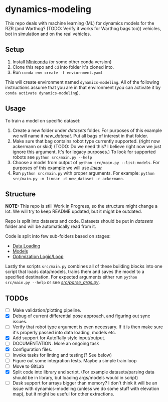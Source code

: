 # dynamics-modeling
This repo deals with machine learning (ML) for dynamics models for the RZR (and Warthog? (TODO: Verify it works for Warthog bags too)) vehicles,
bot in simulation and on the real vehicles.

## Setup
1. Install [Miniconda](https://docs.conda.io/en/latest/miniconda.html#installing) (or some other conda version)
2. Clone this repo and `cd` into folder it's cloned into.
3. Run `conda env create -f enviornment.yaml`

This will create environment named `dynamics-modeling`. All of the following instructions assume that you are in that environment (you can activate it by `conda activate dynamics-modeling`).

## Usage
To train a model on specific dataset:
1. Create a new folder under *datasets* folder. For purposes of this example we will name it *new_dataset*. Put all bags of interest in that folder.
2. Make sure that bag contains robot type currently supported. (right now ackermann or skid) (TODO: Do we need this? I believe right now we just ignore this argument. It's for legacy purposes.) To look for supported robots see `python src/main.py --help`
3. Choose a model from output of `python src/main.py --list-models`. For purposes of this example we will use [*linear*](src/models/torch_models/linear.py)
4. Run `python src/main.py` with proper arguments. For example: `python src/main.py -m linear -d new_dataset -r ackermann`.


## Structure
**NOTE:** This repo is still Work in Progress, so the structure might change a lot. We will try to keep README updated, but it might be outdated.

Repo is split into datasets and code.
Datasets should be put in *datasets* folder and will be automatically read from it.

Code is split into few sub-folders based on stages:
- [Data Loading](src/data_utils/README.md)
- [Models](src/models/README.md)
- [Optimization Logic/Loop](src/optimization_logic/README.md)

Lastly the scripts `src/main.py` combines all of these building blocks into one script that loads data/models, trains them and saves the model to a specified destination. For expected arguments either run `python src/main.py --help` or see [*src/parse_args.py*](src/parse_args.py).


## TODOs
- [ ] Make validation/plotting pipeline.
- [x] Debug of current differential pose approach, and figuring out sync issues.
- [ ] Verify that robot type argument is even necessary. If it is then make sure it's properly passed into data loading, models etc.
- [x] Add support for AutoRally style input/output.
- [ ] DOCUMENTATION. More an ongoing task
- [x] Configuration files.
- [ ] Invoke tasks for linting and testing(? See below)
- [ ] Figure out some integration tests. Maybe a simple train loop
- [ ] Move to GitLab
- [x] Split code into library and script. (For example datasets/parsing data should be in library, but loading args/models would in script)
- [ ] Dask support for arrays bigger than memory? I don't think it will be an issue with dynamics-modeling (unless we do some stuff with elevation map), but it might be useful for other extractions.